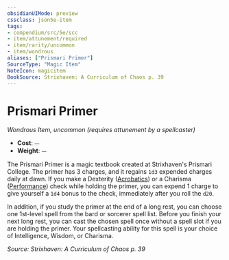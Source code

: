 ```yaml
---
obsidianUIMode: preview
cssclass: json5e-item
tags:
- compendium/src/5e/scc
- item/attunement/required
- item/rarity/uncommon
- item/wondrous
aliases: ["Prismari Primer"]
SourceType: "Magic Item"
NoteIcon: magicitem
BookSource: Strixhaven: A Curriculum of Chaos p. 39
---
```

# Prismari Primer
*Wondrous Item, uncommon (requires attunement by a spellcaster)*  

- **Cost**: ⏤
- **Weight**: ⏤

The Prismari Primer is a magic textbook created at Strixhaven's Prismari College. The primer has 3 charges, and it regains `1d3` expended charges daily at dawn. If you make a Dexterity ([Acrobatics](/3-Mechanics/CLI/rules/skills.md#Acrobatics)) or a Charisma ([Performance](/3-Mechanics/CLI/rules/skills.md#Performance)) check while holding the primer, you can expend 1 charge to give yourself a `1d4` bonus to the check, immediately after you roll the `d20`.

In addition, if you study the primer at the end of a long rest, you can choose one 1st-level spell from the bard or sorcerer spell list. Before you finish your next long rest, you can cast the chosen spell once without a spell slot if you are holding the primer. Your spellcasting ability for this spell is your choice of Intelligence, Wisdom, or Charisma.

*Source: Strixhaven: A Curriculum of Chaos p. 39*